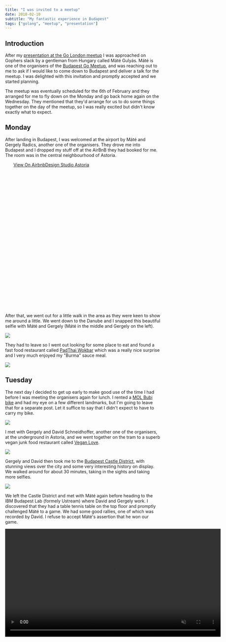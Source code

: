 ```yaml
---
title: "I was invited to a meetup"
date: 2018-02-10
subtitle: "My fantastic experience in Budapest"
tags: ["golang", "meetup", "presentation"]
---
```


## Introduction

After my [presentation at the Go London meetup](/page/presentations) I was
approached on Gophers slack by a gentleman from Hungary called Máté Gulyás.
Máté is one of the organisers of the
[Budapest Go Meetup](https://www.meetup.com/go-budapest/), and was reaching
out to me to ask if I would like to come down to Budapest and deliver a
talk for the meetup. I was delighted with this invitation and promptly
accepted and we started planning.

The meetup was eventually scheduled for the 6th of February and they
arranged for me to fly down on the Monday and go back home again on
the Wednesday. They mentioned that they'd arrange for us to do some things
together on the day of the meetup, so I was really excited but didn't
know exactly what to expect.

## Monday

After landing in Budapest, I was welcomed at the airport by Máté and
Gergely Radics, another one of the organisers. They drove me into Budapest
and I dropped my stuff off at the AirBnB they had booked for me. The room
was in the central neighbourhood of Astoria.

<div class="airbnb-embed-frame" data-id="22933953" data-view="home" style="width:450px;height:475px;margin:auto"><a href="https://www.airbnb.co.uk/rooms/22933953?s=51"><span>View On Airbnb</span></a><a href="https://www.airbnb.co.uk/rooms/22933953?s=51" rel="nofollow">Design Studio Astoria</a><script async="" src="https://www.airbnb.co.uk/embeddable/airbnb_jssdk"></script></div>

After that, we went out for a little walk in the area as they were keen
to show me around a little. We went down to the Danube and I snapped this
beautiful selfie with Máté and Gergely (Máté in the middle and Gergely
on the left).

<a href='https://photos.google.com/share/AF1QipOhwgiwOPsGIkPzKRy4TuDWj4f-KxUmRlm9mQxJHpwUnzEIAW-J-R_2v5q-M_4VRg?key=RDE5V0YxZlVDRGRyX1ZpTWRBajRmMFJCRFFJRkt3'><img src='https://lh3.googleusercontent.com/2-b2NQcacZdkaq91YX4c8BmlcPZNbpKheWz3Yjn_oV4ZaNMj2nqSTVniz3nn5RWku0Bp3tWka7o9VwJKlVpuVW8fnDi0578i7lmbkbSa0S26b6lRypqHyjZHKRS7tl8RMRotUrbAcO0' /></a>

They had to leave so I went out looking for some place to eat and found
a fast food restaurant called [PadThai Wokbar](http://padthaiwokbar.com/en/)
which was a really nice surprise and I very much enjoyed my "Burma" sauce
meal.

<a href='https://photos.google.com/share/AF1QipPzaY5gZkLVOjEjRlCuQES8tXFI2-2tkEXrk8Dh_5gLZ6uSRAnX2of7cB2bSOI26g?key=elVoR3BraEZVcFF5VVBhR3hTOTJpMTdSN05XNHlR'><img src='https://lh3.googleusercontent.com/7o_YACiSojW1amHGchn8x52VmQeJmFnWByFHT6EbEdzKul5FXZySlRn7j96Y3JiSM88eEq-ji16qC5RMYBkcbg2YquF5i6jfUczErva2THrVjwx7lD9nvYc7IjzPkdAAu2VV_kdqpDk' /></a>

## Tuesday

The next day I decided to get up early to make good use of the time I had
before I was meeting the organisers again for lunch. I rented a
[MOL Bubi bike](https://molbubi.bkk.hu/) and had my eye on a few different
landmarks, but I'm going to leave that for a separate post. Let it suffice
to say that I didn't expect to have to carry my bike.

<a href='https://photos.google.com/share/AF1QipM4CmKc3qSGLImr3iKkc9nviSylkMQjiGMkGp1Y5iPFC12Yofs6aTu9zW_HBbdYFg?key=d1QwVE5JcnVYNDUyUkswaC1Wbms1R0cwbEtQYU53'><img src='https://lh3.googleusercontent.com/6Q7Jo19rOOEGilwLl6EAknZOdvKEpB3cKRj7V67gmJAVx05L38l8e1Ybyx8GAhko2i31xcioWvAk1Yf0cfOghPL2ooGfke5hfq3LTeKZIjlv70RHKoRKTA4ZWTBwe9ELZQG9jC40ulE' /></a>


I met with Gergely and David Schneidhoffer, another one of the organisers,
at the underground in Astoria, and we went together on the tram to a superb
vegan junk food restaurant called [Vegan Love](http://www.veganlove.hu/).

<a href='https://photos.google.com/share/AF1QipNqrM4Ib2MRs3m4PxIRNQFoJd48GSaTwT3fBfgxdxSGPdN6HhEflRlHHufVMxmsNA?key=MHA5NmxNMEVYcTFaQmhlMkY2RnNGYUxGb1hyXzl3'><img src='https://lh3.googleusercontent.com/ColfRR34sBkQsVY7M3LToR9wSBqwe9LyjrjHFvNxrc1KiSmuiu_SVnm1ETiKqDfyIIhU4oarFnZLDg-3MRl3nqAFF4VCCbUPMWCLYjGUkpTLYJTPwbrc7HaHufJo02ZjrjppqO8sJeo' /></a>

Gergely and David then took me to the
[Budapest Castle District](https://www.budapestbylocals.com/budapest-castle-district.html),
with stunning views over the city and some very interesting history on
display. We walked around for about 30 minutes, taking in the sights and
taking more selfies.

<a href='https://photos.google.com/share/AF1QipMkCROk2QEeNQA0a4aJqGUfjbWu_N4xf_lnjkS7ixUAOMS30o5C3T9HQE7sStKQvw?key=RlJ2NldhbnczRkV4dkFSaUx4dldOb0VReHJaSXJR'><img src='https://lh3.googleusercontent.com/hwtQaQDyPOsH5UWPLujPpY9xeoLHPYY3hJoq8OiMG50klP1c2Sa26BKxSj827jQdzhgvbjU38ZlNKaCJlm71vcLYfL4vf_lVkc49zKSYgX_iy0YJtWSIAUwmkgK8RP0cBUmt9Uf-5F4' /></a>

We left the Castle District and met with Máté again before heading to
the IBM Budapest Lab (formely Ustream) where David and Gergely work.
I discovered that they had a table tennis table on the top floor
and promptly challenged Máté to a game. We had some good rallies,
one of which was recorded by David. I refuse to accept Máté's assertion
that he won our game.

<video src="/img/table_tennis.m4v" width="700" preload="metadata" controls muted/>

We later headed over to
[Heroes square](https://en.wikipedia.org/wiki/H%C5%91s%C3%B6k_tere), a beautiful
area of the city with many interesting buildings and museums, including
[a castle built to illustrate different types of castle designs](https://en.wikipedia.org/wiki/Vajdahunyad_Castle), and
[a thermal spa](http://szechenyispabaths.com/).

<a href='https://photos.google.com/share/AF1QipMFTcnMywWesNZuZm0vHthzm734lSO2jbhxZM1U5S1QzteAIkL3ZI30df-1Jjc0vg?key=N25vOGJLMC16SFBMbnVpMWQ4SGNFX056eWZWal93'><img src='https://lh3.googleusercontent.com/K0LjBO5C8ZrJ7hPyM-5-Do5txlQ6tvUH7u4SlJW0VFQwLrKT3fpo1HiWquXyRA-a2JfoELdvdTV6c-0PWlFza69AQNmLI8OL1x-wqwAgvFW2DxqWGjo_UWmT09F4ov0rwGVN3LDqifM' /></a>

After the excursions it was time to head over to the meetup. I was already
exhausted at this point but also excited to present my work. I delivered
a 1h talk about my open source gRPC-Web for Go project. The feedback
was really good and I was pleased the audience enjoyed the talk.

<video src="/img/meetup.mp4" width="700" preload="metadata" controls muted/>

We then headed down to a nearby pub for some drinks and chatting, and of course
to watch the
[SpaceX Falcon Heavy Launch](https://www.youtube.com/watch?v=wbSwFU6tY1c).
A good time was had by all and I headed back to the apartment, intoxicated with
more than just the happy experiences of the day and the people I met.

<a href='https://photos.google.com/share/AF1QipOxY7qU6AggbvRzpPoWvawIYXAbbQXw3LyoZliXWAImDiCtpa4AtSMNTOVW-Att2Q?key=aUdwTEhXZlZvYkFGWENBQlp3eXVrdHVIbnR5QVJn'><img src='https://lh3.googleusercontent.com/H4JOwbKNdrE7rNJWHX8SsE3Wehpkh6r10DP9HuaZSQk6bv3uazVipOVrMCKyyFiBxS3MnR8-qIMr0RsGRpLN6kEntyWOI76SjqqhQjps_E66tHDtYFT8fSH0ldQPP_QUXADpOxDQA-E' /></a>

## Wednesday

The next day I headed back to the Castle District to visit the much recommended
[Hospital in the Rock](https://www.sziklakorhaz.eu/en). I enjoyed the visit,
but unfortunately no photos were allowed inside so I only have my own memories
of the tour. There was a special exhibition about nuclear weapons at the end
which I particularly enjoyed, and it included one of the
[paper cranes](https://www.japantimes.co.jp/news/2016/06/09/national/hiroshima-peace-museum-puts-obamas-paper-cranes-display/)
given by former US President Barack Obama to the Hiroshima Peace Memorial
Museum during his visit in May 2016. On the way out of the museum it started
snowing like _crazy_, which was a cool and slightly surreal experience as I've
grown accustomed to the mild British climate where snow is very rare.

<a href='https://photos.google.com/share/AF1QipPR9OKd8M7SGp8lXK4bL5wzybS5EHYesi1sqABmVT8krQWPz4x_EDzP-yIdfErUdg?key=MHhwd09HaTUzaHFLbGNDMGo3RGV5SzFfNGJaYkFR'><img src='https://lh3.googleusercontent.com/XsJWTRNxWgLjc77COLjgFvQZZhu7cR-hThSNSdxS272JMWVm2dum__cRheU2qMWCNSosG2Xga8-a2OMorQ3Z8SMPFGQ2PfPbyTD7LUpD4jIzs-0h01s8Yx-rFpd3jAmm9pc_lV0j2Lg' /></a>

I later met up with David at [Vegan Love](http://www.veganlove.hu/) again
since I loved it so much the first time. I wasn't disappointed the second
time either, and it's become one of my all time favourite restaurants.
Definitely in itself a great reason to go back to Budapest.

We had some time to kill before I needed to go to the airport so David
drove me up into the hills of Buda to show me a nice view of the city.
Unfortunately, when we got there, we discovered that the visibility was,
at best, limited.

<a href='https://photos.google.com/share/AF1QipND6FzctSMWDrfI656GjjPY_w3J1xISsauOFsivCCbVlYYSWulzFJLvPf7PCoaBFg?key=cDA1Tjg0LXNzZnViTENZZnhDNTROMFVESmh6ekFB'><img src='https://lh3.googleusercontent.com/qVMvvZjFgFj3tyojCGLpmwd1dbbi7nE7Ilux14ljs7iJGxl58V-Unuz_7sAMuF4MC9XFhxnK7X9K0g7ZsYeZ7pA5Qlr6KUtk3KUbB4gn9_w4NYaRBwlQ3oBat1FQ3X7uXNHSsaJA_fg' /></a>

We did however run into a man who was taking advantage of the sudden snow
by taking out his snowboard and _kite_ for some snowboard-kiting (?). We
helped him get off the ground and took some pictures and it looked really
fun but also very difficult and complicated.

<a href='https://photos.google.com/share/AF1QipPOBJt-Z4JCs5i3CtNc7CBCoCG21La20Rzd4liQK18anTeR6-dwmX8gSxPOhs_O5g?key=QkZySjhqUjcxc3gxanBaSVZ2dDN4XzFxcHdsLTl3'><img src='https://lh3.googleusercontent.com/XxKheI1fOOFo1qdRjroR5hl50uGEkAx0e31tQuOBJ5lArppT3IcIpH3ys1wUcTo6-wApLvQ5CLBlqR6fGGAKW9QulkFCsPe6m4tTAt5inOPJyBM8yCohh-YYGMPIKshwmLGmC6MI6RM' /></a>

After that, we went to the airport and I had to say goodbye to David and
Hungary, but what an amazing couple of days it was! I'm incredibly
grateful to Máté, Gergely, David and Márk Sági-Kazár, the fourth
organiser who was unfortunately ill during my visit, for my invitation
and for their lovely reception. I had a great time and I look forward
both to visiting Budapest again and to meet my new friends again,
whichever comes first.
